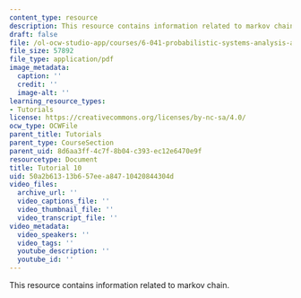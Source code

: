 ```yaml
---
content_type: resource
description: This resource contains information related to markov chain.
draft: false
file: /ol-ocw-studio-app/courses/6-041-probabilistic-systems-analysis-and-applied-probability-fall-2010/50a2b61313b657eea84710420844304d_MIT6_041F10_tut10.pdf
file_size: 57892
file_type: application/pdf
image_metadata:
  caption: ''
  credit: ''
  image-alt: ''
learning_resource_types:
- Tutorials
license: https://creativecommons.org/licenses/by-nc-sa/4.0/
ocw_type: OCWFile
parent_title: Tutorials
parent_type: CourseSection
parent_uid: 8d6aa3ff-4c7f-8b04-c393-ec12e6470e9f
resourcetype: Document
title: Tutorial 10
uid: 50a2b613-13b6-57ee-a847-10420844304d
video_files:
  archive_url: ''
  video_captions_file: ''
  video_thumbnail_file: ''
  video_transcript_file: ''
video_metadata:
  video_speakers: ''
  video_tags: ''
  youtube_description: ''
  youtube_id: ''
---
```

This resource contains information related to markov chain.